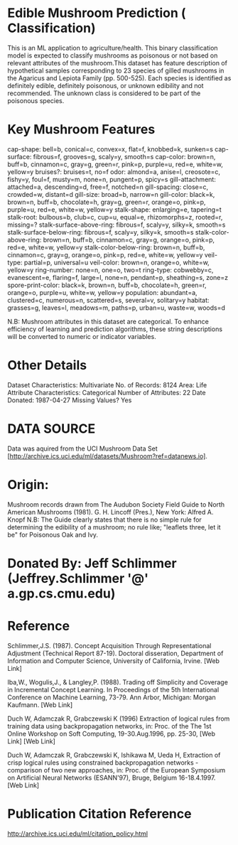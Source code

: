 # Edible Mushroom Prediction ( Classification)
This is an ML application to agriculture/health. This binary classification model is expected to classify mushrooms as poisonous or not based on relevant attributes of the mushroom.This dataset has feature description of hypothetical samples corresponding to 23 species of gilled mushrooms in the Agaricus and Lepiota Family (pp. 500-525). Each species is identified as definitely edible, definitely poisonous, or unknown edibility and not recommended. The unknown class is considered to be part of the poisonous species. 

# Key Mushroom Features
cap-shape: bell=b, conical=c, convex=x, flat=f, knobbed=k, sunken=s
cap-surface: fibrous=f, grooves=g, scaly=y, smooth=s
cap-color: brown=n, buff=b, cinnamon=c, gray=g, green=r, pink=p, purple=u, red=e, white=w, yellow=y
bruises?: bruises=t, no=f
odor: almond=a, anise=l, creosote=c, fishy=y, foul=f, musty=m, none=n, pungent=p, spicy=s
gill-attachment: attached=a, descending=d, free=f, notched=n
gill-spacing: close=c, crowded=w, distant=d
gill-size: broad=b, narrow=n
gill-color: black=k, brown=n, buff=b, chocolate=h, gray=g, green=r, orange=o, pink=p, purple=u, red=e, white=w, yellow=y
stalk-shape: enlarging=e, tapering=t
stalk-root: bulbous=b, club=c, cup=u, equal=e, rhizomorphs=z, rooted=r, missing=?
stalk-surface-above-ring: fibrous=f, scaly=y, silky=k, smooth=s
stalk-surface-below-ring: fibrous=f, scaly=y, silky=k, smooth=s
stalk-color-above-ring: brown=n, buff=b, cinnamon=c, gray=g, orange=o, pink=p, red=e, white=w, yellow=y
stalk-color-below-ring: brown=n, buff=b, cinnamon=c, gray=g, orange=o, pink=p, red=e, white=w, yellow=y
veil-type: partial=p, universal=u
veil-color: brown=n, orange=o, white=w, yellow=y
ring-number: none=n, one=o, two=t
ring-type: cobwebby=c, evanescent=e, flaring=f, large=l, none=n, pendant=p, sheathing=s, zone=z
spore-print-color: black=k, brown=n, buff=b, chocolate=h, green=r, orange=o, purple=u, white=w, yellow=y
population: abundant=a, clustered=c, numerous=n, scattered=s, several=v, solitary=y
habitat: grasses=g, leaves=l, meadows=m, paths=p, urban=u, waste=w, woods=d

N.B: Mushroom attributes in this dataset are categorical. To enhance efficiency of learning and prediction algorithms, these string descriptions will be converted to numeric or indicator variables.

# Other Details
Dataset Characteristics:    Multivariate
No. of Records:             8124
Area:                       Life
Attribute Characteristics:  Categorical
Number of Attributes:       22
Date Donated:               1987-04-27
Missing Values?             Yes

# DATA SOURCE
Data was aquired from the UCI Mushroom Data Set [http://archive.ics.uci.edu/ml/datasets/Mushroom?ref=datanews.io].

# Origin: 
Mushroom records drawn from The Audubon Society Field Guide to North American Mushrooms (1981). G. H. Lincoff (Pres.), New York: Alfred A. Knopf 
N.B: The Guide clearly states that there is no simple rule for determining the edibility of a mushroom; no rule like; "leaflets three, let it be" for Poisonous Oak and Ivy.

# Donated By: Jeff Schlimmer (Jeffrey.Schlimmer '@' a.gp.cs.cmu.edu)

# Reference
Schlimmer,J.S. (1987). Concept Acquisition Through Representational Adjustment (Technical Report 87-19). Doctoral disseration, Department of Information and Computer Science, University of California, Irvine. 
[Web Link] 

Iba,W., Wogulis,J., & Langley,P. (1988). Trading off Simplicity and Coverage in Incremental Concept Learning. In Proceedings of the 5th International Conference on Machine Learning, 73-79. Ann Arbor, Michigan: Morgan Kaufmann. 
[Web Link] 

Duch W, Adamczak R, Grabczewski K (1996) Extraction of logical rules from training data using backpropagation networks, in: Proc. of the The 1st Online Workshop on Soft Computing, 19-30.Aug.1996, pp. 25-30, [Web Link] 
[Web Link] 

Duch W, Adamczak R, Grabczewski K, Ishikawa M, Ueda H, Extraction of crisp logical rules using constrained backpropagation networks - comparison of two new approaches, in: Proc. of the European Symposium on Artificial Neural Networks (ESANN'97), Bruge, Belgium 16-18.4.1997. 
[Web Link]

# Publication Citation Reference
http://archive.ics.uci.edu/ml/citation_policy.html

